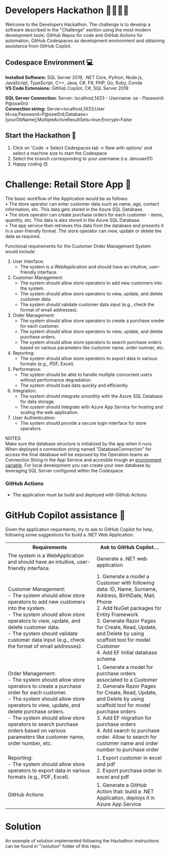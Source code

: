 # Developers Hackathon 🧑‍💻👩‍💻
Welcome to the Developers Hackathon. The challenge is to develop a software described in the "Challenge" section using the most modern development tools:  GitHub Repos for code and GitHub Actions for automation, GitHub Codespaces as development environment and obtaining assistance from GitHub Copilot.

## Codespace Environment 💻
**Installed Software:** SQL Server 2019, .NET Core, Python, Node.js, JavaScript, TypeScript, C++, Java, C#, F#,  PHP, Go, Ruby, Conda  
**VS Code Extensions:** GitHub Copilot, C#, SQL Server 2019

**SQL Server Connection**: Server: localhost,1433 - Username: sa - Password: P@ssw0rd  
**Connection string:**  Server=localhost,1433;User Id=sa;Password=P@ssw0rd;Database=[yourDbName];MultipleActiveResultSets=true;Encrypt=False

## Start the Hackathon 🏁
1) Click on 'Code -> Select Codespaces tab -> New with options' and select a machine size to start the Codespace
2) Select the branch corresponding to your username (i.e. devuser01)
3) Happy coding 😊

# Challenge: Retail Store App 🚀

The basic workflow of the Application would be as follows:  
	• The store operator can enter customer data such as name, age, contact information, etc. This data gets stored in the Azure SQL Database.  
	• The store operator can create purchase orders for each customer - items, quantity, etc. This data is also stored in the Azure SQL Database.  
	• The app service then retrieves this data from the database and presents it in a user-friendly format. The store operator can view, update or delete the data as required.  

Functional requirements for the Customer Order Management System would include:

1. User Interface:
   - The system is a WebApplication and should have an intuitive, user-friendly interface.
2. Customer Management:
   - The system should allow store operators to add new customers into the system.
   - The system should allow store operators to view, update, and delete customer data.
   - The system should validate customer data input (e.g., check the format of email addresses).
3. Order Management:
   - The system should allow store operators to create a purchase oreder for each customer.
   - The system should allow store operators to view, update, and delete purchase orders.
   - The system should allow store operators to search purchase orders based on various parameters like customer name, order numner, etc.
4. Reporting:
   - The system should allow store operators to export data in various formats (e.g., PDF, Excel).
5. Performance:
   - The system should be able to handle multiple concurrent users without performance degradation.
   - The system should load data quickly and efficiently.
6. Integration:
   - The system should integrate smoothly with the Azure SQL Database for data storage.
   - The system should integrate with Azure App Service for hosting and scaling the web application.
7. User Authentication:
   - The system should provide a secure login interface for store operators.

NOTES:  
Make sure the database structure is initialized by the app when it runs. When deployed a connection string named "DatabaseConnection" for access the final database will be exposed by the Operation teams as Connection String in the App Service and accesible trough an [environment variable](https://learn.microsoft.com/en-us/azure/app-service/configure-common?tabs=portal#configure-connection-strings). For local development you can create your own database by leveraging SQL Server configured within the Codespace.

### GitHub Actions
- The application must be build and deployed with GitHub Actions

# GitHub Copilot assistance 🤖
Given the application requirments, try to ask to GitHub Copilot for help, following some suggestions for build a .NET Web Application:
<table>
	<tr><th>Requirements</th><th>Ask to GitHub Copilot…</th></tr>
	<tr>
		<td>The system is a WebApplication and should have an intuitive, user-friendly interface.</td>
		<td>Generate a .NET web application</td></tr>
	<tr>
		<td>Customer Management: <br>
		- The system should allow store operators to add new customers into the system. <br>
		- The system should allow store operators to view, update, and delete customer data. <br>
		- The system should validate customer data input (e.g., check the format of email addresses). <br>
		</td>
		<td>
		1. Generate a model a Customer with following data: ID, Name, Surname, Address, BirthDate, Mail, Phone  <br>
		2. Add NuGet packages for Entity Framework  <br>
		3. Generate Razor Pages for Create, Read, Update, and Delete by using scaffold tool for model Customer  <br>
		4. Add EF Initial database schema  <br>
		</td>
	</tr>
	<tr>
		<td>Order Management: <br>
		- The system should allow store operators to create a purchase order for each customer. <br>
		- The system should allow store operators to view, update, and delete purchase orders. <br>
		- The system should allow store operators to search purchase orders based on various parameters like customer name, order number, etc. <br>
		</td>
		<td>
		1. Generate a model for purchase orders associated to a Customer <br>
		2. Generate Razor Pages for Create, Read, Update, and Delete by using scaffold tool for model purchase orders <br>
		3. Add EF migration for purchase orders <br>
		4. Add search to purchase order. Allow to search for customer name and order number to purchase order <br>
		</td>
	</tr>
	<tr>
		<td>
		Reporting: <br>
		- The system should allow store operators to export data in various formats (e.g., PDF, Excel). 
		</td>
		<td>
		1. Export customer in excel and pdf<br>
		2. Export purchase order in excel and pdf
		</td>
	</tr>
	 <tr>
		<td>
		    GitHub Actions
		</td>
		<td>
		1. Generate a GitHub Action that: build a .NET Application, deploys it in Azure App Service
		</td>
	</tr>
</table>

# Solution
An example of solution implemented following the Hackathon instructions can be found in "/solution" folder of this repo. 